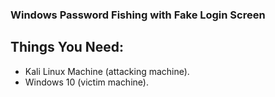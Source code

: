 ### Windows Password Fishing with Fake Login Screen

## Things You Need:
* Kali Linux Machine (attacking machine).
* Windows 10 (victim machine).

